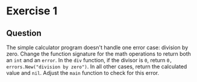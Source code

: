 # Exercise 1

## Question
The simple calculator program doesn't handle one error case: division by zero. Change the function signature for the 
math operations to return both an `int` and an `error`. In the `div` function, if the divisor is `0`, 
return `0, errors.New("division by zero")`. In all other cases, return the calculated value and `nil`. Adjust 
the `main` function to check for this error.
